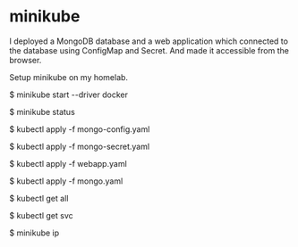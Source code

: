# minikube

I deployed a MongoDB database and a web application which connected to the database using ConfigMap and Secret.
And made it accessible from the browser.

Setup minikube on my homelab.

$ minikube start --driver docker

$ minikube status

$ kubectl apply -f mongo-config.yaml

$ kubectl apply -f mongo-secret.yaml

$ kubectl apply -f webapp.yaml

$ kubectl apply -f mongo.yaml 

$ kubectl get all

$ kubectl get svc

$ minikube ip
